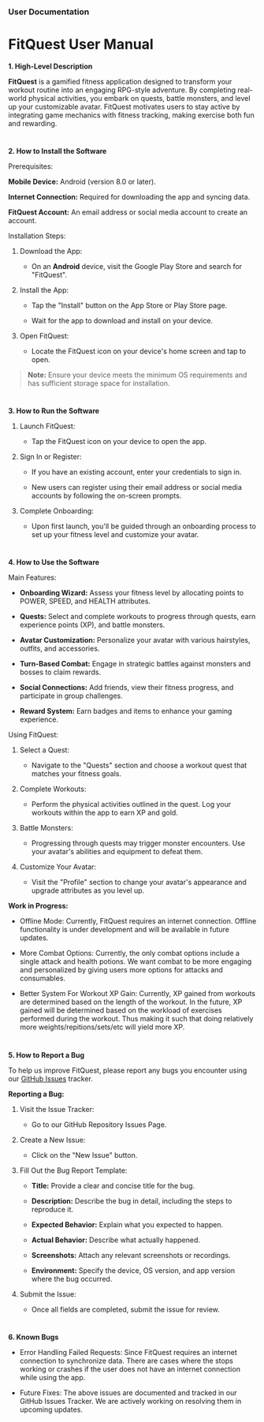
### User Documentation


# FitQuest User Manual


**1. High-Level Description**

**FitQuest** is a gamified fitness application designed to transform your workout routine into an engaging RPG-style adventure. By completing real-world physical activities, you embark on quests, battle monsters, and level up your customizable avatar. FitQuest motivates users to stay active by integrating game mechanics with fitness tracking, making exercise both fun and rewarding.

#

**2. How to Install the Software**

Prerequisites:

**Mobile Device:** Android (version 8.0 or later).

**Internet Connection:** Required for downloading the app and syncing data.

**FitQuest Account:** An email address or social media account to create an account.

Installation Steps:
1. Download the App:

    - On an **Android** device, visit the Google Play Store and search for "FitQuest".

2. Install the App:

    - Tap the "Install" button on the App Store or Play Store page.

    - Wait for the app to download and install on your device.

3. Open FitQuest:

    - Locate the FitQuest icon on your device's home screen and tap to open.

> **Note:** Ensure your device meets the minimum OS requirements and has sufficient storage space for installation.

#

**3. How to Run the Software**

1. Launch FitQuest:

    - Tap the FitQuest icon on your device to open the app.

2. Sign In or Register:

    - If you have an existing account, enter your credentials to sign in.

    - New users can register using their email address or social media accounts by following the on-screen prompts.

3. Complete Onboarding:

    - Upon first launch, you'll be guided through an onboarding process to set up your fitness level and customize your avatar.

#

**4. How to Use the Software**

Main Features:

- **Onboarding Wizard:** Assess your fitness level by allocating points to POWER, SPEED, and HEALTH attributes.

- **Quests:** Select and complete workouts to progress through quests, earn experience points (XP), and battle monsters.

- **Avatar Customization:** Personalize your avatar with various hairstyles, outfits, and accessories.

- **Turn-Based Combat:** Engage in strategic battles against monsters and bosses to claim rewards.

- **Social Connections:** Add friends, view their fitness progress, and participate in group challenges.

- **Reward System:** Earn badges and items to enhance your gaming experience.

Using FitQuest:

1. Select a Quest:

    - Navigate to the "Quests" section and choose a workout quest that matches your fitness goals.

2. Complete Workouts:

    - Perform the physical activities outlined in the quest. Log your workouts within the app to earn XP and gold.

3. Battle Monsters:

    - Progressing through quests may trigger monster encounters. Use your avatar's abilities and equipment to defeat them.

4. Customize Your Avatar:

    - Visit the "Profile" section to change your avatar's appearance and upgrade attributes as you level up.

**Work in Progress:**

- Offline Mode: Currently, FitQuest requires an internet connection. Offline functionality is under development and will be available in future updates.

- More Combat Options: Currently, the only combat options include a single attack and health potions. We want combat to be more engaging and personalized by giving users more options for attacks and consumables.

- Better System For Workout XP Gain: Currently, XP gained from workouts are determined based on the length of the workout. In the future, XP gained will be determined based on the workload of exercises performed during the workout. Thus making it such that doing relatively more weights/repitions/sets/etc will yield more XP.

#

**5. How to Report a Bug**

To help us improve FitQuest, please report any bugs you encounter using our [GitHub Issues](https://github.com/cse403-fitquest/fitquest/issues) tracker.

**Reporting a Bug:**

1. Visit the Issue Tracker:

    - Go to our GitHub Repository Issues Page.

2. Create a New Issue:

    - Click on the "New Issue" button.

3. Fill Out the Bug Report Template:

    - **Title:** Provide a clear and concise title for the bug.

    - **Description:** Describe the bug in detail, including the steps to reproduce it.

    - **Expected Behavior:** Explain what you expected to happen.

    - **Actual Behavior:** Describe what actually happened.

    - **Screenshots:** Attach any relevant screenshots or recordings.

    - **Environment:** Specify the device, OS version, and app version where the bug occurred.

4. Submit the Issue:

    - Once all fields are completed, submit the issue for review.

#

**6. Known Bugs**

- Error Handling Failed Requests: Since FitQuest requires an internet connection to synchronize data. There are cases where the stops working or crashes if the user does not have an internet connection while using the app.

- Future Fixes: The above issues are documented and tracked in our GitHub Issues Tracker. We are actively working on resolving them in upcoming updates.
